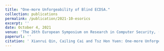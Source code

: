 ```yaml
---
title: "One-more Unforgeability of Blind ECDSA."
collection: publications
permalink: /publication/2021-10-esorics
excerpt: ''
date: October 4, 2021
venue: 'The 26th European Symposium on Research in Computer Security, (ESORICS 2021), Virtual, October 4-8, 2021'
paperurl: ''
citation: ' Xianrui Qin, Cailing Cai and Tsz Hon Yuen: One-more Unforgeability of Blind ECDSA. To appear in ESORICS 2021.'
---
```

